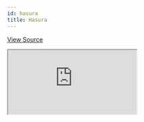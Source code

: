 ```yaml
---
id: hasura
title: Hasura
---
```


[View Source](https://github.com/pankod/refine/tree/master/examples/dataProvider/hasura)

<iframe src="https://codesandbox.io/embed/refine-hasura-example-790ew?autoresize=1&fontsize=14&theme=dark&view=preview"
     style={{width: "100%", height:"80vh", border: "0px", borderRadius: "8px", overflow:"hidden"}}
     title="refine-hasura-example"
     allow="accelerometer; ambient-light-sensor; camera; encrypted-media; geolocation; gyroscope; hid; microphone; midi; payment; usb; vr; xr-spatial-tracking"
     sandbox="allow-forms allow-modals allow-popups allow-presentation allow-same-origin allow-scripts"
   ></iframe>